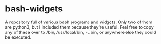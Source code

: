 # bash-widgets

A repository full of various bash programs and widgets.
Only two of them are python3, but I included them because they're useful.
Feel free to copy any of these over to /bin, /usr/local/bin, ~/.bin, or anywhere else they could be executed.
